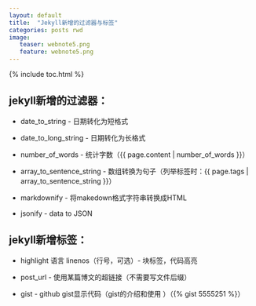 ```yaml
---
layout: default
title:  "Jekyll新增的过滤器与标签"
categories: posts rwd
image:
   teaser: webnote5.png
   feature: webnote5.png
---
```


{% include toc.html %}

## jekyll新增的过滤器：
 - date_to_string - 日期转化为短格式

 - date_to_long_string - 日期转化为长格式

 - number_of_words - 统计字数（{{ page.content | number_of_words }}）

 - array_to_sentence_string - 数组转换为句子（列举标签时：{{ page.tags | array_to_sentence_string }}）

 - markdownify - 将makedown格式字符串转换成HTML

 - jsonify - data to JSON
 
 ## jekyll新增标签：
 - highlight 语言 linenos（行号，可选）- 块标签，代码高亮 

 - post_url - 使用某篇博文的超链接（不需要写文件后缀）

 - gist - github gist显示代码（gist的介绍和使用 ）（{% gist 5555251 %}）



